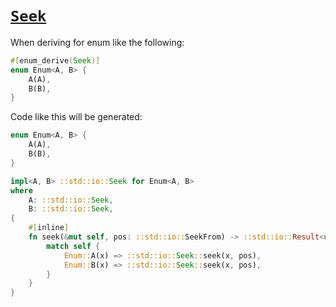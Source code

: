 # [`Seek`](https://doc.rust-lang.org/std/io/trait.Seek.html)

When deriving for enum like the following:

```rust
#[enum_derive(Seek)]
enum Enum<A, B> {
    A(A),
    B(B),
}
```

Code like this will be generated:

```rust
enum Enum<A, B> {
    A(A),
    B(B),
}

impl<A, B> ::std::io::Seek for Enum<A, B>
where
    A: ::std::io::Seek,
    B: ::std::io::Seek,
{
    #[inline]
    fn seek(&mut self, pos: ::std::io::SeekFrom) -> ::std::io::Result<u64> {
        match self {
            Enum::A(x) => ::std::io::Seek::seek(x, pos),
            Enum::B(x) => ::std::io::Seek::seek(x, pos),
        }
    }
}
```
